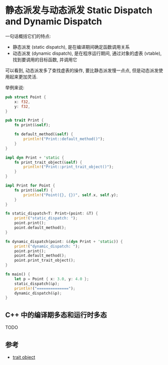# 静态派发与动态派发 Static Dispatch and Dynamic Dispatch

一句话概括它们的特点:

- 静态派发 (static dispatch), 是在编译期间确定函数调用关系
- 动态派发 (dynamic dispatch), 是在程序运行期间, 通过对象的虚表 (vtable), 找到要调用的目标函数, 并调用它

可以看到, 动态派发多了查找虚表的操作, 要比静态派发慢一点点, 但是动态派发使用起来更加灵活.

举例来说:

```rust
pub struct Point {
    x: f32,
    y: f32,
}

pub trait Print {
    fn print(&self);

    fn default_method(&self) {
        println!("Print::default_method()");
    }
}

impl dyn Print + 'static {
    fn print_trait_object(&self) {
        println!("Print::print_trait_object()");
    }
}

impl Print for Point {
    fn print(&self) {
        println!("Point({}, {})", self.x, self.y);
    }
}

fn static_dispatch<T: Print>(point: &T) {
    print!("static_dispatch: ");
    point.print();
    point.default_method();
}

fn dynamic_dispatch(point: &(dyn Print + 'static)) {
    print!("dynamic_dispatch: ");
    point.print();
    point.default_method();
    point.print_trait_object();
}

fn main() {
    let p = Point { x: 3.0, y: 4.0 };
    static_dispatch(&p);
    println!("==============");
    dynamic_dispatch(&p);
}
```

## C++ 中的编译期多态和运行时多态
TODO

## 参考

- [trait object](https://stackoverflow.com/questions/27567849/what-makes-something-a-trait-object)
